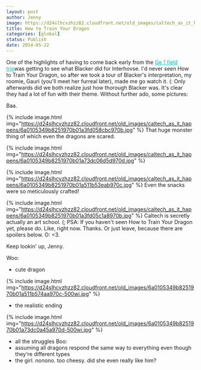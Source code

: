 ```yaml
---
layout: post
author: Jenny
image: https://d24slhcvzhzz82.cloudfront.net/old_images/caltech_as_it_happens/6a0105349b8251970b01a73dc06d34970d.jpg
title: How to Train Your Dragon
categories: [global]
status: Publish
date: 2014-05-22
---
```


One of the highlights of having to come back early from the <a href="https://caltech.typepad.com/caltech_as_it_happens/2014/04/geology-rocks.html" style="color: #00bfbf;" target="_blank">Ge 1 field trip</a>was getting to see what Blacker did for Interhovse. I'd never seen How to Train Your Dragon, so after we took a tour of Blacker's interpretation, my roomie, Gauri (you'll meet her furreal later), made me go watch it. (:
Only afterwards did we both realize just how thorough Blacker was. It's clear they had a lot of fun with their theme. Without further ado, some pictures:

Baa.


{% include image.html img="https://d24slhcvzhzz82.cloudfront.net/old_images/caltech_as_it_happens/6a0105349b8251970b01a3fd058cbc970b.jpg" %}
That huge monster thing of which even the dragons are scared.


{% include image.html img="https://d24slhcvzhzz82.cloudfront.net/old_images/caltech_as_it_happens/6a0105349b8251970b01a73dc06d5d970d.jpg" %}

{% include image.html img="https://d24slhcvzhzz82.cloudfront.net/old_images/caltech_as_it_happens/6a0105349b8251970b01a511b53eab970c.jpg" %}
Even the snacks were so meticulously crafted!


{% include image.html img="https://d24slhcvzhzz82.cloudfront.net/old_images/caltech_as_it_happens/6a0105349b8251970b01a3fd05c1a8970b.jpg" %}
Caltech is secretly actually an art school. (;
PSA: If you haven't seen How to Train Your Dragon yet, please do. Like, right now. Thanks. Or just leave, because there are spoilers below. O:
&lt;3.

Keep lookin' up,
Jenny.

Woo:
- cute dragon


{% include image.html img="https://d24slhcvzhzz82.cloudfront.net/old_images/6a0105349b8251970b01a511b574aa970c-500wi.jpg" %}
- the realistic ending


{% include image.html img="https://d24slhcvzhzz82.cloudfront.net/old_images/6a0105349b8251970b01a73dc0a45a970d-500wi.jpg" %}
- all the struggles
Boo:
- assuming all dragons respond the same way to everything even though they're different types
- the girl. nonono. too cheesy. did she even really like him?

